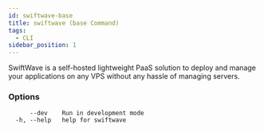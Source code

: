 ```yaml
---
id: swiftwave-base
title: swiftwave (base Command)
tags:
  - CLI
sidebar_position: 1
---
```


SwiftWave is a self-hosted lightweight PaaS solution to deploy and manage your applications on any VPS without any hassle of managing servers.

### Options

```
      --dev    Run in development mode
  -h, --help   help for swiftwave
```